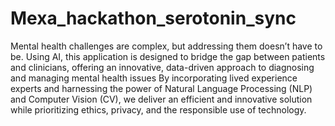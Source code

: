 # Mexa_hackathon_serotonin_sync
Mental health challenges are complex, but addressing them doesn’t have to be. 
Using AI, this application is designed to bridge the gap between patients and clinicians, 
offering an innovative, data-driven approach to diagnosing and managing mental health issues
By incorporating lived experience experts and harnessing the power of Natural Language Processing (NLP) and Computer Vision (CV), 
we deliver an efficient and innovative solution while prioritizing ethics, privacy, and the responsible use of technology.

